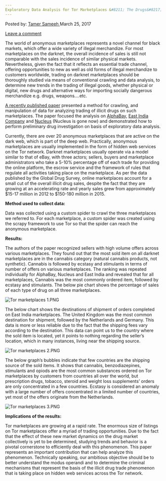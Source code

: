 ```yaml
---
Exploratory Data Analysis for Tor Marketplaces &#8211; The Drugs&#8217; Case
---
```

<article class="post-listing post-18787 post type-post status-publish format-standard has-post-thumbnail hentry category-deepdot-news tag-analysis tag-case tag-data tag-drugs tag-exploratory tag-marketplaces tag-tor">
<div class="post-inner">
<span>Posted by: <a href="https://www.deepdotweb.com/author/tamersameeh/" title="">Tamer Sameeh </a></span>
<span>March 25, 2017</span>

<span><a href="https://www.deepdotweb.com/2017/03/25/exploratory-data-analysis-tor-marketplaces-drugs-case/#respond">Leave a comment</a></span>
</p>
<div class="clear"></div>
<div class="entry">
<p>The world of anonymous marketplaces represents a novel channel for black markets, which offer a wide variety of illegal merchandize. For most marketplaces on the darknet, the overall incidence of sales is still not comparable with the sales incidence of similar physical markets. Nevertheless, given the fact that it reflects an essential trade channel, offering opportunities to new as well as old forms of illegal merchandize to customers worldwide, trading on darknet marketplaces should be thoroughly studied via means of conventional crawling and data analysis, to determine new trends in the trading of illegal goods, whether physical or digital, new drugs and alternative ways for importing socially dangerous merchandize e.g. drugs, weapons&#8230;.etc.</p>
<p><a href="https://link.springer.com/chapter/10.1007/978-3-319-51064-4_18">A recently published paper</a> presented a method for crawling, and manipulation of data for analyzing trading of illicit drugs on such marketplaces. The paper focused the analysis on <a href="http://www.deepdotweb.com/marketplace-directory/listing/alphabay/">AlphaBay</a>, <a href="https://www.deepdotweb.com/2016/01/04/east-india-company-another-exit/">East India Company</a> and <a href="https://www.deepdotweb.com/2015/12/16/nucleus-issues-possible-exit-scam/">Nucleus</a> (Nucleus is gone now) and demonstrated how to perform preliminary drug investigation on basis of exploratory data analysis.</p>
<p>Currently, there are over 20 anonymous marketplaces that are active on the dark web, which is part of the deep web. Practically, anonymous marketplaces are usually implemented in the form of hidden web services on the Tor network. Darknet marketplaces usually operate via a model similar to that of eBay, with three actors; sellers, buyers and marketplace administrators who take a 5-10% percentage off of each trade for providing the online platform, the escrow service and the framework of rules that regulate all activities taking place on the marketplace. As per the data published by the Global Drug Survey, online marketplaces account for a small cut of the overall illicit drug sales, despite the fact that they are growing at an accelerating rate and yearly sales grew from approximately $15-17 million in 2012 to $150-180 million in 2015.</p>
<p><strong>Method used to collect data:</strong></p>
<p>Data was collected using a custom spider to crawl the three marketplaces we referred to. For each marketplace, a custom spider was created using the scrapy framework to use Tor so that the spider can reach the anonymous marketplace.</p>
<p><strong>Results:</strong></p>
<p>The authors of the paper recognized sellers with high volume offers across various marketplaces. They found out that the most sold item on all darknet marketplaces are in the cannabis category (natural cannabis products, not synthetic). Cannabis is followed by ecstasy and stimulants in terms of number of offers on various marketplaces. The ranking was repeated individually for AlphaBay, Nucleus and East India and revealed that for all marketplaces, Cannabis was the most commonly ordered item, followed by ecstasy and stimulants. The below pie chart shows the percentage of sales of each type of drug on all three marketplaces.</p>
<p><img class="wp-image-18796 aligncenter" src="https://www.deepdotweb.com/wp-content/uploads/2017/03/tor-marketplaces-1-png.png" alt="Tor marketplaces 1.PNG" srcset="https://www.deepdotweb.com/wp-content/uploads/2017/03/tor-marketplaces-1-png.png 584w, https://www.deepdotweb.com/wp-content/uploads/2017/03/tor-marketplaces-1-png-300x203.png 300w, https://www.deepdotweb.com/wp-content/uploads/2017/03/tor-marketplaces-1-png-290x195.png 290w" sizes="(max-width: 584px) 100vw, 584px"/></p>
<p>The below chart shows the destinations of shipment of orders completed on East India marketplaces. The United Kingdom was the most common destination for shipment, followed by the Netherlands and Germany. This data is more or less reliable due to the fact that the shipping fees vary according to the destination. This data can point us to the country where the sold item is located, yet it points to nothing regarding the seller&#8217;s location, which in many instances, living near the shipping source.</p>
<p><img class="wp-image-18797 aligncenter" src="https://www.deepdotweb.com/wp-content/uploads/2017/03/tor-marketplaces-2-png.png" alt="Tor marketplaces 2.PNG" srcset="https://www.deepdotweb.com/wp-content/uploads/2017/03/tor-marketplaces-2-png.png 581w, https://www.deepdotweb.com/wp-content/uploads/2017/03/tor-marketplaces-2-png-300x186.png 300w" sizes="(max-width: 581px) 100vw, 581px"/></p>
<p>The below graph&#8217;s bubbles indicate that few countries are the shipping source of the sold items. It shows that cannabis, benzodiazepines, stimulants and opiods are the most common substances ordered on Tor marketplaces by customers from countries all over the world, but prescription drugs, tobacco, steroid and weight loss supplements&#8217; orders are only concentrated in a few countries. Ecstasy is considered an anomaly with a large number of offers concentrated in a limited number of countries, yet most of the offers originate from the Netherlands.</p>
<p><img class="wp-image-18798 aligncenter" src="https://www.deepdotweb.com/wp-content/uploads/2017/03/tor-marketplaces-3-png.png" alt="Tor marketplaces 3.PNG" srcset="https://www.deepdotweb.com/wp-content/uploads/2017/03/tor-marketplaces-3-png.png 652w, https://www.deepdotweb.com/wp-content/uploads/2017/03/tor-marketplaces-3-png-300x143.png 300w" sizes="(max-width: 652px) 100vw, 652px"/></p>
<p><strong>Implications of the results:</strong></p>
<p>Tor marketplaces are growing at a rapid rate. The enormous size of listings on Tor marketplaces offer a myriad of trading opportunities. Due to the fact that the effect of these new market dynamics on the drug market collectively is yet to be determined, studying trends and behavior is a pivotal cornerstone to efficiently deal with this phenomenon. This paper represents an important contribution that can help analyze this phenomenon. Technically speaking, our ambitious objective should be to better understand the modus operandi and to determine the criminal mechanisms that represent the basis of the illicit drug trade phenomenon that is taking place on hidden web services across the Tor network.</p>
</div>
<span style="display:none"><a href="https://www.deepdotweb.com/tag/analysis/" rel="tag">analysis</a> <a href="https://www.deepdotweb.com/tag/case/" rel="tag">case</a> <a href="https://www.deepdotweb.com/tag/data/" rel="tag">data</a> <a href="https://www.deepdotweb.com/tag/drugs/" rel="tag">drugs</a> <a href="https://www.deepdotweb.com/tag/exploratory/" rel="tag">exploratory</a> <a href="https://www.deepdotweb.com/tag/marketplaces/" rel="tag">marketplaces</a> <a href="https://www.deepdotweb.com/tag/tor/" rel="tag">tor</a></span> <span style="display:none" class="updated">2017-03-25</span>
<div style="display:none" class="vcard author" itemprop="author" itemscope itemtype="http://schema.org/Person"><strong class="fn" itemprop="name"><a href="https://www.deepdotweb.com/author/tamersameeh/" title="Posts by Tamer Sameeh" rel="author">Tamer Sameeh</a></strong></div>
</div>
</article>

